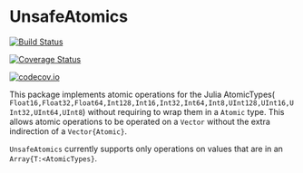 # UnsafeAtomics

[![Build Status](https://travis-ci.org/jpfairbanks/UnsafeAtomics.jl.svg?branch=master)](https://travis-ci.org/jpfairbanks/UnsafeAtomics.jl)

[![Coverage Status](https://coveralls.io/repos/jpfairbanks/UnsafeAtomics.jl/badge.svg?branch=master&service=github)](https://coveralls.io/github/jpfairbanks/UnsafeAtomics.jl?branch=master)

[![codecov.io](http://codecov.io/github/jpfairbanks/UnsafeAtomics.jl/coverage.svg?branch=master)](http://codecov.io/github/jpfairbanks/UnsafeAtomics.jl?branch=master)

This package implements atomic operations for the Julia AtomicTypes(
`Float16,Float32,Float64,Int128,Int16,Int32,Int64,Int8,UInt128,UInt16,UInt32,UInt64,UInt8`)
without requiring to wrap them in a `Atomic` type. This allows atomic
operations to be operated on a `Vector` without the extra indirection of a
`Vector{Atomic}`.

`UnsafeAtomics` currently supports only operations on values that are in an `Array{T:<AtomicTypes}`.
